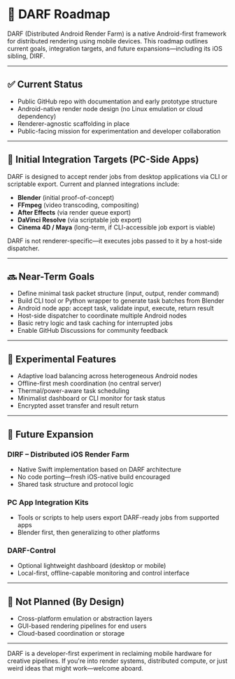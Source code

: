 # 📍 DARF Roadmap

DARF (Distributed Android Render Farm) is a native Android-first framework for distributed rendering using mobile devices. This roadmap outlines current goals, integration targets, and future expansions—including its iOS sibling, DIRF.

---

## ✅ Current Status

- Public GitHub repo with documentation and early prototype structure
- Android-native render node design (no Linux emulation or cloud dependency)
- Renderer-agnostic scaffolding in place
- Public-facing mission for experimentation and developer collaboration

---

## 🔧 Initial Integration Targets (PC-Side Apps)

DARF is designed to accept render jobs from desktop applications via CLI or scriptable export. Current and planned integrations include:

- **Blender** (initial proof-of-concept)
- **FFmpeg** (video transcoding, compositing)
- **After Effects** (via render queue export)
- **DaVinci Resolve** (via scriptable job export)
- **Cinema 4D / Maya** (long-term, if CLI-accessible job export is viable)

DARF is not renderer-specific—it executes jobs passed to it by a host-side dispatcher.

---

## 🔜 Near-Term Goals

- Define minimal task packet structure (input, output, render command)
- Build CLI tool or Python wrapper to generate task batches from Blender
- Android node app: accept task, validate input, execute, return result
- Host-side dispatcher to coordinate multiple Android nodes
- Basic retry logic and task caching for interrupted jobs
- Enable GitHub Discussions for community feedback

---

## 🧪 Experimental Features

- Adaptive load balancing across heterogeneous Android nodes
- Offline-first mesh coordination (no central server)
- Thermal/power-aware task scheduling
- Minimalist dashboard or CLI monitor for task status
- Encrypted asset transfer and result return

---

## 🧭 Future Expansion

### DIRF – Distributed iOS Render Farm

- Native Swift implementation based on DARF architecture
- No code porting—fresh iOS-native build encouraged
- Shared task structure and protocol logic

### PC App Integration Kits

- Tools or scripts to help users export DARF-ready jobs from supported apps
- Blender first, then generalizing to other platforms

### DARF-Control

- Optional lightweight dashboard (desktop or mobile)
- Local-first, offline-capable monitoring and control interface

---

## 🚫 Not Planned (By Design)

- Cross-platform emulation or abstraction layers
- GUI-based rendering pipelines for end users
- Cloud-based coordination or storage

---

DARF is a developer-first experiment in reclaiming mobile hardware for creative pipelines. If you're into render systems, distributed compute, or just weird ideas that might work—welcome aboard.
